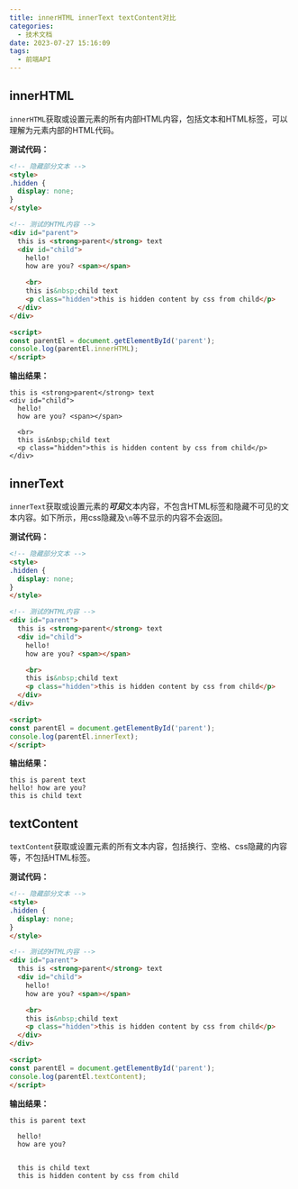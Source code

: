 ```yaml
---
title: innerHTML innerText textContent对比
categories:
  - 技术文档
date: 2023-07-27 15:16:09
tags:
  - 前端API
---
```


## innerHTML

`innerHTML`获取或设置元素的所有内部HTML内容，包括文本和HTML标签，可以理解为元素内部的HTML代码。  

**测试代码：**

``` html
<!-- 隐藏部分文本 -->
<style>
.hidden {
  display: none;
}
</style>

<!-- 测试的HTML内容 -->
<div id="parent">
  this is <strong>parent</strong> text
  <div id="child">
    hello!
    how are you? <span></span>

    <br>
    this is&nbsp;child text
    <p class="hidden">this is hidden content by css from child</p>
  </div>
</div>

<script>
const parentEl = document.getElementById('parent');
console.log(parentEl.innerHTML);
</script>
```

**输出结果：**  

``` text
this is <strong>parent</strong> text
<div id="child">
  hello!
  how are you? <span></span>

  <br>
  this is&nbsp;child text
  <p class="hidden">this is hidden content by css from child</p>
</div>
```

## innerText

`innerText`获取或设置元素的***可见***文本内容，不包含HTML标签和隐藏不可见的文本内容。如下所示，用css隐藏及`\n`等不显示的内容不会返回。  

**测试代码：**

``` html
<!-- 隐藏部分文本 -->
<style>
.hidden {
  display: none;
}
</style>

<!-- 测试的HTML内容 -->
<div id="parent">
  this is <strong>parent</strong> text
  <div id="child">
    hello!
    how are you? <span></span>

    <br>
    this is&nbsp;child text
    <p class="hidden">this is hidden content by css from child</p>
  </div>
</div>

<script>
const parentEl = document.getElementById('parent');
console.log(parentEl.innerText);
</script>
```

**输出结果：**  

``` text
this is parent text
hello! how are you?
this is child text
```

## textContent

`textContent`获取或设置元素的所有文本内容，包括换行、空格、css隐藏的内容等，不包括HTML标签。  

**测试代码：**

``` html
<!-- 隐藏部分文本 -->
<style>
.hidden {
  display: none;
}
</style>

<!-- 测试的HTML内容 -->
<div id="parent">
  this is <strong>parent</strong> text
  <div id="child">
    hello!
    how are you? <span></span>

    <br>
    this is&nbsp;child text
    <p class="hidden">this is hidden content by css from child</p>
  </div>
</div>

<script>
const parentEl = document.getElementById('parent');
console.log(parentEl.textContent);
</script>
```

**输出结果：**  

``` text
this is parent text

  hello!
  how are you? 

  
  this is child text
  this is hidden content by css from child
```


